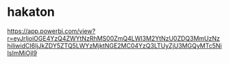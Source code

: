 # hakaton

https://app.powerbi.com/view?r=eyJrIjoiOGE4YzQ4ZWYtNzRhMS00ZmQ4LWI3M2YtNzU0ZDQ3MmUzNzhiIiwidCI6IjJkZDY5ZTQ5LWYzMjktNGE2MC04YzQ3LTUyZjU3MGQyMTc5NiIsImMiOjl9


